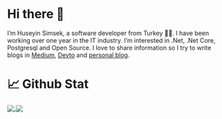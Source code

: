 # Hi there 👋

I’m Huseyin Simsek, a software developer from Turkey 👨‍💻. I have been working over one year in the IT industry. I’m interested in .Net, .Net Core, Postgresql and Open Source. I love to share information so I try to write blogs in [Medium](https://medium.com/@huseyinsimsekk), [Devto](https://dev.to/huseyinsimsek) and [personal blog](https://huseyinsimsekk.github.io/).

# 📈 Github Stat

<a href="https://github.com/huseyinsimsekk/github-readme-stats">
  <img align="center" src="https://github-readme-stats.vercel.app/api?username=huseyinsimsekk&theme=highcontrast&show_icons=true" />
</a>
<a href="https://github.com/huseyinsimsekk/convoychat">
  <img align="center" src="https://github-readme-stats.vercel.app/api/top-langs/?username=huseyinsimsekk&langs_count=7&layout=compact&theme=highcontrast" />
</a>
